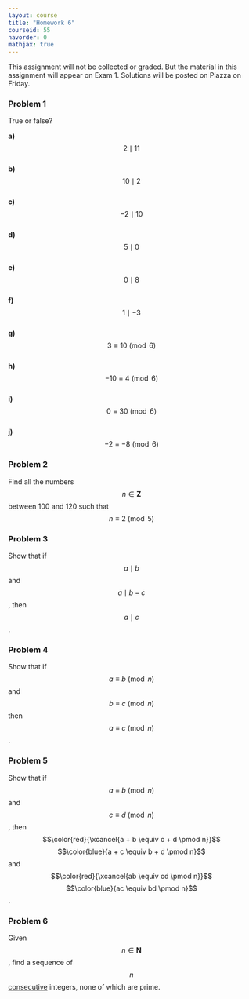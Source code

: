 ```yaml
---
layout: course
title: "Homework 6"
courseid: 55
navorder: 0
mathjax: true
---
```


This assignment will not be collected or graded. But the material in this assignment will appear on Exam 1. Solutions will be posted on Piazza on Friday.

### Problem 1

True or false?

__a)__ $$2 \mid 11$$  
__b)__ $$10 \mid 2$$  
__c)__ $$-2 \mid 10$$  
__d)__ $$5 \mid 0$$  
__e)__ $$0 \mid 8$$  
__f)__ $$1 \mid -3$$  
__g)__ $$3 \equiv 10 \pmod 6$$  
__h)__ $$-10 \equiv 4 \pmod 6$$  
__i)__ $$0 \equiv 30 \pmod 6$$  
__j)__ $$-2 \equiv -8 \pmod 6$$

### Problem 2

Find all the numbers $$n \in \mathbf{Z}$$ between 100 and 120 such that $$n \equiv 2 \pmod 5$$

### Problem 3

Show that if $$a \mid b$$ and $$a \mid b-c$$, then $$a \mid c$$.

### Problem 4

Show that if $$a \equiv b \pmod n$$ and $$b \equiv c \pmod n$$ then $$a \equiv c \pmod n$$.

### Problem 5

Show that if $$a \equiv b \pmod n$$ and $$c \equiv d \pmod n$$, then $$\color{red}{\xcancel{a + b \equiv c + d \pmod n}}$$ $$\color{blue}{a + c \equiv b + d \pmod n}$$ and $$\color{red}{\xcancel{ab \equiv cd \pmod n}}$$ $$\color{blue}{ac \equiv bd \pmod n}$$.

### Problem 6

Given $$n \in \mathbf{N}$$, find a sequence of $$n$$ <ins>consecutive</ins> integers, none of which are prime.
